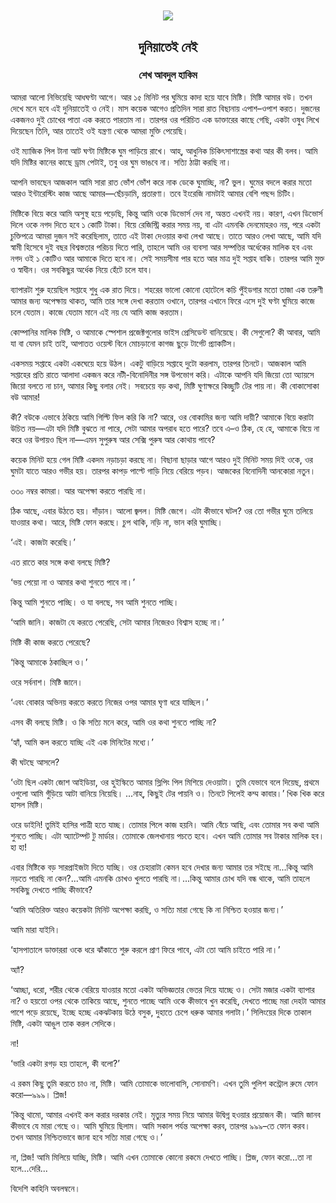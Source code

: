 <div align=center> <img align=center src='../images/prothomalo/দুনিয়াতেই-নেই@শেখ-আবদুল-হাকিম.jpg' width=500px >

<h2 align=center>দুনিয়াতেই নেই</h4><h3 align=center>শেখ আবদুল হাকিম</h3>
</div>

আমরা আলো নিভিয়েছি আধঘণ্টা আগে। আর ১৫ মিনিট পর ঘুমিয়ে কাদা হয়ে যাবে মিষ্টি। মিষ্টি আমার বউ। তখন দেখে মনে হবে এই দুনিয়াতেই ও নেই। মাস কয়েক আগেও প্রতিদিন সারা রাত বিছানায় এপাশ–ওপাশ করত। দুজনের একজনও দুই চোখের পাতা এক করতে পারতাম না। তারপর ওর পরিচিত এক ডাক্তারের কাছে গেছি, একটা ওষুধ লিখে দিয়েছেন তিনি, আর তাতেই ওই যন্ত্রণা থেকে আমরা মুক্তি পেয়েছি।

ওই ম্যাজিক পিল টানা আট ঘণ্টা মিষ্টিকে ঘুম পাড়িয়ে রাখে। আহ্, আধুনিক চিকিৎসাশাস্ত্রের কথা আর কী বলব। আমি যদি মিষ্টির কানের কাছে ড্রাম পেটাই, তবু ওর ঘুম ভাঙবে না। সত্যি ঠাট্টা করছি না।

আপনি ভাবছেন আজকাল আমি সারা রাত ভোঁশ ভোঁশ করে নাক ডেকে ঘুমাচ্ছি, না? ভুল। ঘুমের বদলে করার মতো আরও ইন্টারেস্টিং কাজ আছে আমার—ছেঁচড়ামি, প্রতারণা। তবে ইংরেজি নামটাই আমার বেশি পছন্দ চিটিং।

মিষ্টিকে বিয়ে করে আমি অসুস্থ হয়ে পড়েছি, কিন্তু আমি ওকে ডিভোর্স দেব না, অন্তত এখনই নয়। কারণ, এখন ডিভোর্স দিলে ওকে নগদ দিতে হবে ১ কোটি টাকা। বিয়ে রেজিস্ট্রি করার সময় নয়, বা এটা এমনকি দেনমোহরও নয়, পরে একটা চুক্তিপত্রে আমরা দুজন সই করেছিলাম, তাতে এই টাকা দেওয়ার কথা লেখা আছে। তাতে আরও লেখা আছে, আমি যদি স্বামী হিসেবে দুই বছর বিশ্বস্ততার পরিচয় দিতে পারি, তাহলে আমি ওর ব্যবসা আর সম্পত্তির অর্ধেকের মালিক হব এবং নগদ ওই ১ কোটিও আর আমাকে দিতে হবে না। সেই সময়সীমা পার হতে আর মাত্র দুই সপ্তাহ বাকি। তারপর আমি মুক্ত ও স্বাধীন। ওর সবকিছুর অর্ধেক নিয়ে হেঁটে চলে যাব।

ব্যাপারটা শুরু হয়েছিল সপ্তাহে শুধু এক রাত দিয়ে। শহরের ভালো কোনো হোটেলে কচি পুঁইডগার মতো তাজা এক তরুণী আমার জন্য অপেক্ষায় থাকত, আমি তার সঙ্গে দেখা করতাম ওখানে, তারপর এখানে ফিরে এসে দুই ঘণ্টা ঘুমিয়ে কাজে চলে যেতাম। কাজে যেতাম মানে এই নয় যে আমি কাজ করতাম।

কোম্পানির মালিক মিষ্টি, ও আমাকে স্পেশাল প্রজেক্টগুলোর ভাইস প্রেসিডেন্ট বানিয়েছে। কী সেগুলো? কী আবার, আমি যা বা যেমন চাই তাই, আপাতত ওয়েস্ট বিনে মোচড়ানো কাগজ ছুড়ে টার্গেট প্র্যাকটিস।

একসময় সপ্তাহে একটা একঘেয়ে হয়ে উঠল। একটু বাড়িয়ে সপ্তাহে দুটো করলাম, তারপর তিনটে। আজকাল আমি সপ্তাহের প্রতি রাতে আলাদা একজন করে নটী-বিনোদিনীর সঙ্গ উপভোগ করি। এটাকে আপনি যদি জিয়ো তো অ্যায়সে জিয়ো বলতে না চান, আমার কিছু বলার নেই। সবচেয়ে বড় কথা, মিষ্টি ঘুণাক্ষরে কিচ্ছুটি টের পায় না। কী বোকাসোকা বউ আমার!

কী? বউকে এভাবে ঠকিয়ে আমি গিল্টি ফিল করি কি না? আরে, ওর বোকামির জন্য আমি দায়ী? আমাকে বিয়ে করাটা উচিত নয়—এটা যদি মিষ্টি বুঝতে না পারে, সেটা আমার অপরাধ হতে পারে? তবে এ–ও ঠিক, হে হে, আমাকে বিয়ে না করে ওর উপায়ও ছিল না—এমন সুপুরুষ আর সেক্সি পুরুষ আর কোথায় পাবে?

কয়েক মিনিট হয়ে গেল মিষ্টি একদম নড়াচড়া করছে না। বিছানা ছাড়ার আগে আরও দুই মিনিট সময় দিই ওকে, ওর ঘুমটা যাতে আরও গভীর হয়। তারপর কাপড় পাল্টে গাড়ি নিয়ে বেরিয়ে পড়ব। আজকের বিনোদিনী আনকোরা নতুন।

৩৩০ নম্বর কামরা। আর অপেক্ষা করতে পারছি না।

ঠিক আছে, এবার উঠতে হয়। দাঁড়ান। আলো জ্বলল। মিষ্টি জেগে। এটা কীভাবে ঘটল? ওর তো গভীর ঘুমে তলিয়ে যাওয়ার কথা। আরে, মিষ্টি ফোন করছে। চুপ থাকি, নড়ি না, ভান করি ঘুমাচ্ছি।

‘এই। কাজটা করেছি।’

এত রাতে কার সঙ্গে কথা বলছে মিষ্টি?

‘ভয় পেয়ো না ও আমার কথা শুনতে পাবে না।’

কিন্তু আমি শুনতে পাচ্ছি। ও যা বলছে, সব আমি শুনতে পাচ্ছি।

‘আমি জানি। কাজটা যে করতে পেরেছি, সেটা আমার নিজেরও বিশ্বাস হচ্ছে না।’

মিষ্টি কী কাজ করতে পেরেছে?

‘কিন্তু আমাকে ঠকাচ্ছিল ও।’

ওরে সর্বনাশ। মিষ্টি জানে।

‘এবং বোকার অভিনয় করতে করতে নিজের ওপর আমার ঘৃণা ধরে যাচ্ছিল।’

এসব কী বলছে মিষ্টি। ও কি সত্যি মনে করে, আমি ওর কথা শুনতে পাচ্ছি না?

‘হ্যাঁ, আমি কল করতে যাচ্ছি এই এক মিনিটের মধ্যে।’

কী ঘটছে আসলে?

‘ওটা ছিল একটা জোশ আইডিয়া, ওর হুইস্কিতে আমার স্লিপিং পিল মিশিয়ে দেওয়াটা। তুমি যেভাবে বলে দিয়েছ, প্রথমে ওগুলো আমি গুঁড়িয়ে আটা বানিয়ে নিয়েছি। ...নাহ্, কিছুই টের পায়নি ও। তিনটে পিলেই কম্ম কাবার।’ খিক খিক করে হাসল মিষ্টি।

ওরে ডাইনি! তুমিই হাসির পাত্রী হতে যাচ্ছ। তোমার পিলে কাজ হয়নি। আমি বেঁচে আছি, এবং তোমার সব কথা আমি শুনতে পাচ্ছি। এটা অ্যাটেম্পট টু মার্ডার। তোমাকে জেলখানায় পচতে হবে। এখন আমি তোমার সব টাকার মালিক হব। হা হা!

এবার মিষ্টিকে বড় সারপ্রাইজটা দিতে যাচ্ছি। ওর চেহারাটা কেমন হবে দেখার জন্য আমার তর সইছে না...কিন্তু আমি নড়তে পারছি না কেন?...আমি এমনকি চোখও খুলতে পারছি না।...কিন্তু আমার চোখ যদি বন্ধ থাকে, আমি তাহলে সবকিছু দেখতে পাচ্ছি কীভাবে?

‘আমি অতিরিক্ত আরও কয়েকটা মিনিট অপেক্ষা করছি, ও সত্যি মারা গেছে কি না নিশ্চিত হওয়ার জন্য।’

আমি মারা যাইনি।

‘হাসপাতালে ডাক্তাররা ওকে ধরে ঝাঁকাতে শুরু করলে প্রাণ ফিরে পাবে, এটা তো আমি চাইতে পারি না।’

অ্যাঁ?

‘আচ্ছা, ধরো, শরীর থেকে বেরিয়ে যাওয়ার মতো একটা অভিজ্ঞতার ভেতর দিয়ে যাচ্ছে ও। সেটা মজার একটা ব্যাপার না? ও হয়তো ওপর থেকে তাকিয়ে আছে, শুনতে পাচ্ছে আমি ওকে কীভাবে খুন করেছি, দেখতে পাচ্ছে মরা দেহটা আমার পাশে পড়ে রয়েছে, ইচ্ছে হচ্ছে একঝটকায় উঠে বসুক, দুহাতে চেপে ধরুক আমার গলাটা।’ সিলিংয়ের দিকে তাকাল মিষ্টি, একটা আঙুল তাক করল সেদিকে।

না!

‘ভারি একটা রগড় হয় তাহলে, কী বলো?’

এ রকম কিছু তুমি করতে চাও না, মিষ্টি। আমি তোমাকে ভালোবাসি, সোনামণি। এখন তুমি পুলিশ কন্ট্রোল রুমে ফোন করো—৯৯৯। প্লিজ!

‘কিন্তু থামো, আমার এখনই কল করার দরকার নেই। মৃত্যুর সময় নিয়ে আমার উদ্বিগ্ন হওয়ার প্রয়োজন কী। আমি জানব কীভাবে যে মারা গেছে ও। আমি ঘুমিয়ে ছিলাম। আমি সকাল পর্যন্ত অপেক্ষা করব, তারপর ৯৯৯–তে ফোন করব। তখন আমার নিশ্চিতভাবে জানা হবে সত্যি মারা গেছে ও।’

না, প্লিজ! আমি মিলিয়ে যাচ্ছি, মিষ্টি। আমি এখন তোমাকে কোনো রকমে দেখতে পাচ্ছি। প্লিজ, ফোন করো...তা না হলে...দেরি...

বিদেশি কাহিনি অবলম্বনে।

